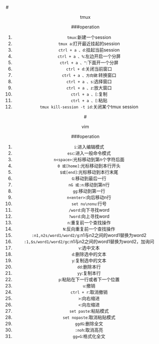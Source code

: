 #<center>tmux

###operation
1. `tmux`:新建一个session
2. `tmux a`:打开最近挂起的session
3. `ctrl + a 、d`:挂起当前session
4. `ctrl + a 、%`:左边开启一个分屏
5. `ctrl + a 、"`:下面开一个分屏
6. `ctrl + d`:关闭当前窗口
7. `ctrl + a 、方向键`:转换窗口
8. `ctrl + a 、s`:选择窗口
9. `ctrl + a 、z`:放大窗口
10. `ctrl + a 、[`:复制
11. `ctrl + a 、[`:粘贴
12. `tmux kill-session -t id`:关闭某个tmux session



#<center>vim

###operation
1. `i`:进入编辑模式
2. `esc`:进入一般命令模式
3. `n<space>`:光标移动到第n个字符后面
4. `0 或[home]`:光标移动到本行开头
5. `$或[end]`:光标移动到本行末尾
6. `G`:移动到最后一行
7. `nG 或:n`:移动到第n行
8. `gg`:移动到第一行
9. `n<enter>`:向后移动n行
10. `set nu\nonu`:行号
11. `/word`:向下寻找word
12. `?word`:向上寻找word
13. `n`:重复前一个查找操作
14. `N`:反向重复前一个查找操作
15. `:n1,n2s/word1/word2/g`:n1与n2之间的word1替换为word2
16. `:1,$s/word1/word2/gc`:n1与n2之间的word1替换为word2，加询问
17. `v`:选中文本
18. `d`:删除选中的文本
19. `y`:复制选中的文本
20. `dd`:删除本行
21. `yy`:复制本行
22. `p`:粘贴在下一行或者下一个位置
23. `u`:撤销
24. `ctrl + r`:取消撤销
25. `>`:向右缩进
26. `<`:向左缩进
27. `set paste`:粘贴模式
28. `set nopaste`:取消粘贴模式
29. `ggdG`:删除全文
30. `:noh`:取消高亮
31. `gg=G`:格式化全文